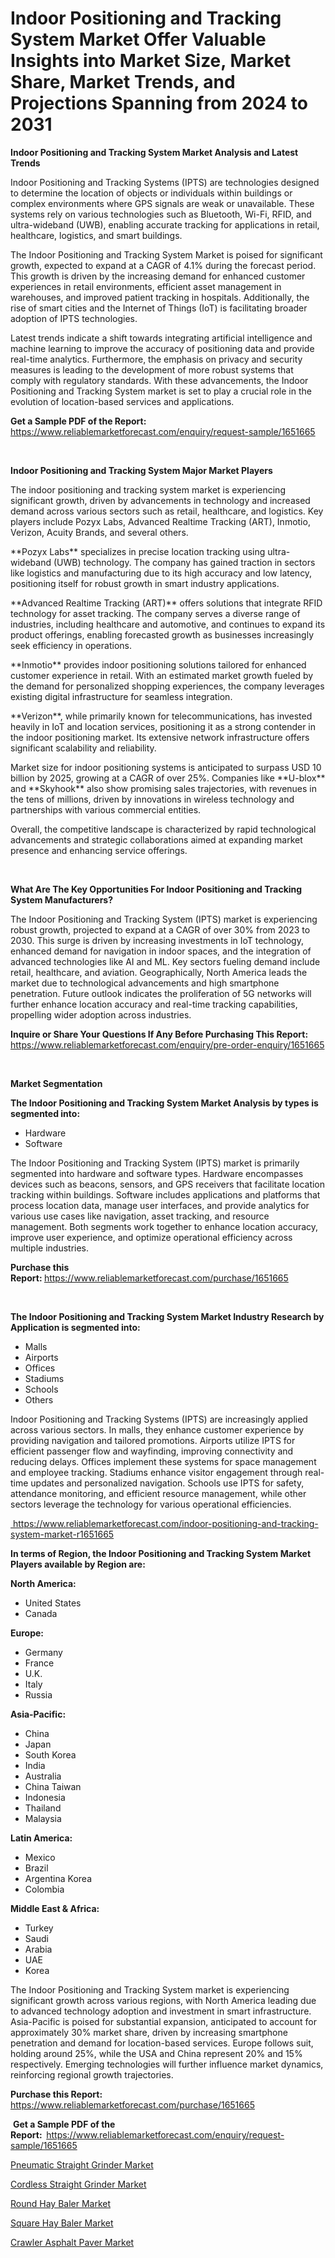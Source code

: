 <p><h1>Indoor Positioning and Tracking System Market Offer Valuable Insights into Market Size, Market Share, Market Trends, and Projections Spanning from 2024 to 2031</h1></p><p><strong>Indoor Positioning and Tracking System Market Analysis and Latest Trends</strong></p>
<p><p>Indoor Positioning and Tracking Systems (IPTS) are technologies designed to determine the location of objects or individuals within buildings or complex environments where GPS signals are weak or unavailable. These systems rely on various technologies such as Bluetooth, Wi-Fi, RFID, and ultra-wideband (UWB), enabling accurate tracking for applications in retail, healthcare, logistics, and smart buildings.</p><p>The Indoor Positioning and Tracking System Market is poised for significant growth, expected to expand at a CAGR of 4.1% during the forecast period. This growth is driven by the increasing demand for enhanced customer experiences in retail environments, efficient asset management in warehouses, and improved patient tracking in hospitals. Additionally, the rise of smart cities and the Internet of Things (IoT) is facilitating broader adoption of IPTS technologies.</p><p>Latest trends indicate a shift towards integrating artificial intelligence and machine learning to improve the accuracy of positioning data and provide real-time analytics. Furthermore, the emphasis on privacy and security measures is leading to the development of more robust systems that comply with regulatory standards. With these advancements, the Indoor Positioning and Tracking System market is set to play a crucial role in the evolution of location-based services and applications.</p></p>
<p><strong>Get a Sample PDF of the Report:&nbsp;</strong> <a href="https://www.reliablemarketforecast.com/enquiry/request-sample/1651665?utm_campaign=1745&utm_medium=2&utm_source=Github&utm_content=ia&utm_term=18102024&utm_id=indoor-positioning-and-tracking-system">https://www.reliablemarketforecast.com/enquiry/request-sample/1651665</a></p>
<p>&nbsp;</p>
<p><strong>Indoor Positioning and Tracking System Major Market Players</strong></p>
<p><p>The indoor positioning and tracking system market is experiencing significant growth, driven by advancements in technology and increased demand across various sectors such as retail, healthcare, and logistics. Key players include Pozyx Labs, Advanced Realtime Tracking (ART), Inmotio, Verizon, Acuity Brands, and several others. </p><p>**Pozyx Labs** specializes in precise location tracking using ultra-wideband (UWB) technology. The company has gained traction in sectors like logistics and manufacturing due to its high accuracy and low latency, positioning itself for robust growth in smart industry applications.</p><p>**Advanced Realtime Tracking (ART)** offers solutions that integrate RFID technology for asset tracking. The company serves a diverse range of industries, including healthcare and automotive, and continues to expand its product offerings, enabling forecasted growth as businesses increasingly seek efficiency in operations.</p><p>**Inmotio** provides indoor positioning solutions tailored for enhanced customer experience in retail. With an estimated market growth fueled by the demand for personalized shopping experiences, the company leverages existing digital infrastructure for seamless integration.</p><p>**Verizon**, while primarily known for telecommunications, has invested heavily in IoT and location services, positioning it as a strong contender in the indoor positioning market. Its extensive network infrastructure offers significant scalability and reliability.</p><p>Market size for indoor positioning systems is anticipated to surpass USD 10 billion by 2025, growing at a CAGR of over 25%. Companies like **U-blox** and **Skyhook** also show promising sales trajectories, with revenues in the tens of millions, driven by innovations in wireless technology and partnerships with various commercial entities.</p><p>Overall, the competitive landscape is characterized by rapid technological advancements and strategic collaborations aimed at expanding market presence and enhancing service offerings.</p></p>
<p>&nbsp;</p>
<p><strong>What Are The Key Opportunities For Indoor Positioning and Tracking System Manufacturers?</strong></p>
<p><p>The Indoor Positioning and Tracking System (IPTS) market is experiencing robust growth, projected to expand at a CAGR of over 30% from 2023 to 2030. This surge is driven by increasing investments in IoT technology, enhanced demand for navigation in indoor spaces, and the integration of advanced technologies like AI and ML. Key sectors fueling demand include retail, healthcare, and aviation. Geographically, North America leads the market due to technological advancements and high smartphone penetration. Future outlook indicates the proliferation of 5G networks will further enhance location accuracy and real-time tracking capabilities, propelling wider adoption across industries.</p></p>
<p><strong>Inquire or Share Your Questions If Any Before Purchasing This Report:</strong> <a href="https://www.reliablemarketforecast.com/enquiry/pre-order-enquiry/1651665?utm_campaign=1745&utm_medium=2&utm_source=Github&utm_content=ia&utm_term=18102024&utm_id=indoor-positioning-and-tracking-system">https://www.reliablemarketforecast.com/enquiry/pre-order-enquiry/1651665</a></p>
<p>&nbsp;</p>
<p><strong>Market Segmentation</strong></p>
<p><strong>The Indoor Positioning and Tracking System Market Analysis by types is segmented into:</strong></p>
<p><ul><li>Hardware</li><li>Software</li></ul></p>
<p><p>The Indoor Positioning and Tracking System (IPTS) market is primarily segmented into hardware and software types. Hardware encompasses devices such as beacons, sensors, and GPS receivers that facilitate location tracking within buildings. Software includes applications and platforms that process location data, manage user interfaces, and provide analytics for various use cases like navigation, asset tracking, and resource management. Both segments work together to enhance location accuracy, improve user experience, and optimize operational efficiency across multiple industries.</p></p>
<p><strong>Purchase this Report:&nbsp;</strong><a href="https://www.reliablemarketforecast.com/purchase/1651665?utm_campaign=1745&utm_medium=2&utm_source=Github&utm_content=ia&utm_term=18102024&utm_id=indoor-positioning-and-tracking-system">https://www.reliablemarketforecast.com/purchase/1651665</a></p>
<p>&nbsp;</p>
<p><strong>The Indoor Positioning and Tracking System Market Industry Research by Application is segmented into:</strong></p>
<p><ul><li>Malls</li><li>Airports</li><li>Offices</li><li>Stadiums</li><li>Schools</li><li>Others</li></ul></p>
<p><p>Indoor Positioning and Tracking Systems (IPTS) are increasingly applied across various sectors. In malls, they enhance customer experience by providing navigation and tailored promotions. Airports utilize IPTS for efficient passenger flow and wayfinding, improving connectivity and reducing delays. Offices implement these systems for space management and employee tracking. Stadiums enhance visitor engagement through real-time updates and personalized navigation. Schools use IPTS for safety, attendance monitoring, and efficient resource management, while other sectors leverage the technology for various operational efficiencies.</p></p>
<p><a href="https://www.reliablemarketforecast.com/indoor-positioning-and-tracking-system-market-r1651665?utm_campaign=1745&utm_medium=2&utm_source=Github&utm_content=ia&utm_term=18102024&utm_id=indoor-positioning-and-tracking-system">&nbsp;https://www.reliablemarketforecast.com/indoor-positioning-and-tracking-system-market-r1651665</a></p>
<p><strong>In terms of Region, the Indoor Positioning and Tracking System Market Players available by Region are:</strong></p>
<p>
    <p> <strong> North America: </strong>
        <ul>
            <li>United States</li>
            <li>Canada</li>
        </ul>
        </p> 
    <p> <strong> Europe: </strong>
        <ul>
            <li>Germany</li>
            <li>France</li>
            <li>U.K.</li>
            <li>Italy</li>
            <li>Russia</li>
        </ul>
        </p> 
    <p> <strong> Asia-Pacific: </strong>
        <ul>
            <li>China</li>
            <li>Japan</li>
            <li>South Korea</li>
            <li>India</li>
            <li>Australia</li>
            <li>China Taiwan</li>
            <li>Indonesia</li>
            <li>Thailand</li>
            <li>Malaysia</li>
        </ul>
        </p> 
    <p> <strong> Latin America: </strong>
        <ul>
            <li>Mexico</li>
            <li>Brazil</li>
            <li>Argentina Korea</li>
            <li>Colombia</li>
        </ul>
        </p> 
    <p> <strong> Middle East & Africa: </strong>
        <ul>
            <li>Turkey</li>
            <li>Saudi</li>
            <li>Arabia</li>
            <li>UAE</li>
            <li>Korea</li>
        </ul>
    </p>
    </p>
<p><p>The Indoor Positioning and Tracking System market is experiencing significant growth across various regions, with North America leading due to advanced technology adoption and investment in smart infrastructure. Asia-Pacific is poised for substantial expansion, anticipated to account for approximately 30% market share, driven by increasing smartphone penetration and demand for location-based services. Europe follows suit, holding around 25%, while the USA and China represent 20% and 15% respectively. Emerging technologies will further influence market dynamics, reinforcing regional growth trajectories.</p></p>
<p><strong>Purchase this Report: </strong><a href="https://www.reliablemarketforecast.com/purchase/1651665?utm_campaign=1745&utm_medium=2&utm_source=Github&utm_content=ia&utm_term=18102024&utm_id=indoor-positioning-and-tracking-system">https://www.reliablemarketforecast.com/purchase/1651665</a></p>
<p>&nbsp;<strong>Get a Sample PDF of the Report:&nbsp;&nbsp;</strong><a href="https://www.reliablemarketforecast.com/enquiry/request-sample/1651665?utm_campaign=1745&utm_medium=2&utm_source=Github&utm_content=ia&utm_term=18102024&utm_id=indoor-positioning-and-tracking-system">https://www.reliablemarketforecast.com/enquiry/request-sample/1651665</a></p>
<p><strong></strong></p>
<p><p><a href="https://www.linkedin.com/pulse/sustainability-trends-pneumatic-straight-grinder-industry-market-b8nsc?utm_campaign=1745&utm_medium=2&utm_source=Github&utm_content=ia&utm_term=18102024&utm_id=indoor-positioning-and-tracking-system">Pneumatic Straight Grinder Market</a></p><p><a href="https://www.linkedin.com/pulse/cordless-straight-grinder-industry-sector-new-technologies-lyqec?utm_campaign=1745&utm_medium=2&utm_source=Github&utm_content=ia&utm_term=18102024&utm_id=indoor-positioning-and-tracking-system">Cordless Straight Grinder Market</a></p><p><a href="https://www.linkedin.com/pulse/round-hay-baler-market-refracting-trends-consumer-behaviors-2024-2031-usfzc?utm_campaign=1745&utm_medium=2&utm_source=Github&utm_content=ia&utm_term=18102024&utm_id=indoor-positioning-and-tracking-system">Round Hay Baler Market</a></p><p><a href="https://www.linkedin.com/pulse/square-hay-baler-market-overview-global-trends-future-prospects-p8x5c?utm_campaign=1745&utm_medium=2&utm_source=Github&utm_content=ia&utm_term=18102024&utm_id=indoor-positioning-and-tracking-system">Square Hay Baler Market</a></p><p><a href="https://www.linkedin.com/pulse/crawler-asphalt-paver-revenue-growth-report-2024-2031-cavill-nucdc?utm_campaign=1745&utm_medium=2&utm_source=Github&utm_content=ia&utm_term=18102024&utm_id=indoor-positioning-and-tracking-system">Crawler Asphalt Paver Market</a></p></p>